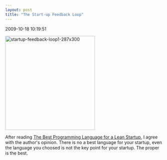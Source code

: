 ```yaml
---
layout: post
title: "The Start-up Feedback Loop"
---
```


<p class='meta'>2009-10-18 10:19:51</p>

<a href="http://www.freetofeel.com/2009/10/the-start-up-feedback-loop/startup-feedback-loop1-287x300/" rel="attachment wp-att-227"><img src="http://www.freetofeel.com/wp-content/uploads/2009/10/startup-feedback-loop1-287x300.png" alt="startup-feedback-loop1-287x300" title="startup-feedback-loop1-287x300" width="287" height="300" class="aligncenter size-full wp-image-227" /></a>

After reading <a href="http://kevindewalt.com/blog/2009/10/14/the-best-programming-language-for-a-lean-startup/">The Best Programming Language for a Lean Startup</a>, I agree with the author's opinion. There is no a best language for your startup, even the language you choosed is not the key point for your startup. The proper is the best.